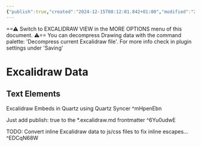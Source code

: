 ```yaml
---
{"publish":true,"created":"2024-12-15T08:12:01.842+01:00","modified":"2024-12-15T14:00:39.652+01:00","tags":["excalidraw"],"cssclasses":""}
---
```



==⚠ Switch to EXCALIDRAW VIEW in the MORE OPTIONS menu of this document. ⚠== You can decompress Drawing data with the command palette: 'Decompress current Excalidraw file'. For more info check in plugin settings under 'Saving'

# Excalidraw Data
## Text Elements
Excalidraw Embeds in Quartz using Quartz Syncer ^mHpenEbn

Just add publish: true to the *.excalidraw.md frontmatter ^6Yu0udwE

TODO: Convert inline Excalidraw data to js/css files to fix inline escapes... ^EDCqN68W

